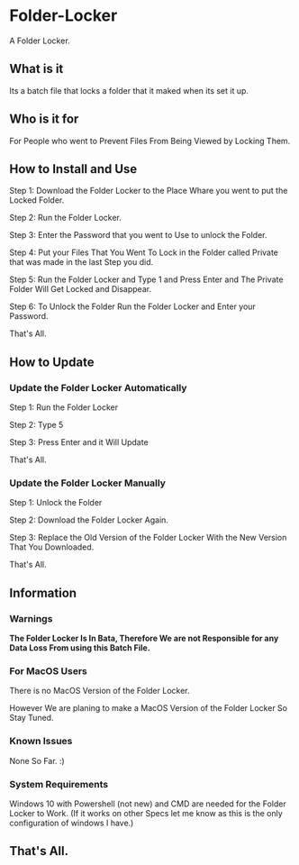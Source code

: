 # Folder-Locker
A Folder Locker.
## What is it
Its a batch file that locks a folder that it maked when its set it up.
## Who is it for
For People who went to Prevent Files From Being Viewed by Locking Them.
## How to Install and Use
Step 1: Download the Folder Locker to the Place Whare you went to put the Locked Folder.

Step 2: Run the Folder Locker.

Step 3: Enter the Password that you went to Use to unlock the Folder.

Step 4: Put your Files That You Went To Lock in the Folder called Private that was made in the last Step you did.

Step 5: Run the Folder Locker and Type 1 and Press Enter and The Private Folder Will Get Locked and Disappear.

Step 6: To Unlock the Folder Run the Folder Locker and Enter your Password.

That's All.
## How to Update
### Update the Folder Locker Automatically
Step 1: Run the Folder Locker

Step 2: Type 5

Step 3: Press Enter and it Will Update

That's All.
### Update the Folder Locker Manually
Step 1: Unlock the Folder

Step 2: Download the Folder Locker Again.

Step 3: Replace the Old Version of the Folder Locker With the New Version That You Downloaded.

That's All.
## Information
### Warnings
**The Folder Locker Is In Bata, Therefore We are not Responsible for any Data Loss From using this Batch File.**
### For MacOS Users
There is no MacOS Version of the Folder Locker.

However We are planing to make a MacOS Version of the Folder Locker So Stay Tuned.
### Known Issues
None So Far. :)

### System Requirements
Windows 10 with Powershell (not new) and CMD are needed for the Folder Locker to Work. (If it works on other Specs let me know as this is the only configuration of windows I have.)
## That's All.
